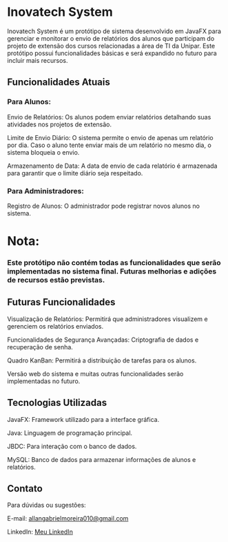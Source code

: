 # Inovatech System
Inovatech System é um protótipo de sistema desenvolvido em JavaFX para gerenciar e monitorar o envio de relatórios dos alunos que participam do projeto de extensão dos cursos relacionadas a área de TI da Unipar. Este protótipo possui funcionalidades básicas e será expandido no futuro para incluir mais recursos.

## Funcionalidades Atuais

### Para Alunos:

Envio de Relatórios: Os alunos podem enviar relatórios detalhando suas atividades nos projetos de extensão.

Limite de Envio Diário: O sistema permite o envio de apenas um relatório por dia. Caso o aluno tente enviar mais de um relatório no mesmo dia, o sistema bloqueia o envio.

Armazenamento de Data: A data de envio de cada relatório é armazenada para garantir que o limite diário seja respeitado.

### Para Administradores:

Registro de Alunos: O administrador pode registrar novos alunos no sistema.

# Nota: 
### Este protótipo não contém todas as funcionalidades que serão implementadas no sistema final. Futuras melhorias e adições de recursos estão previstas.

## Futuras Funcionalidades

Visualização de Relatórios: Permitirá que administradores visualizem e gerenciem os relatórios enviados.

Funcionalidades de Segurança Avançadas: Criptografia de dados e recuperação de senha.

Quadro KanBan: Permitirá a distribuição de tarefas para os alunos.

Versão web do sistema e muitas outras funcionalidades serão implementadas no futuro.

## Tecnologias Utilizadas

JavaFX: Framework utilizado para a interface gráfica.

Java: Linguagem de programação principal.

JBDC: Para interação com o banco de dados.

MySQL: Banco de dados para armazenar informações de alunos e relatórios.

## Contato

Para dúvidas ou sugestões:

E-mail: allangabrielmoreira010@gmail.com

LinkedIn: [Meu LinkedIn](https://www.linkedin.com/in/allan-gabriel-moreira-da-silva-9090a9271/)
